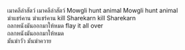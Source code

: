 เมาคลีล่าสัตว์ เมาคลีล่าสัตว์ Mowgli hunt animal Mowgli hunt animal  
ฆ่าแชร์คาน ฆ่าแชร์คาน kill Sharekarn kill Sharekarn  
ถลกหนังมันออกมาให้หมด flay it all over  
ถลกหนังมันออกมาให้หมด  
มันฆ่าวัว มันฆ่าควาย
